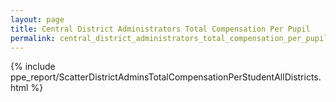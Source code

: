 ```yaml
---
layout: page
title: Central District Administrators Total Compensation Per Pupil
permalink: central_district_administrators_total_compensation_per_pupil
---
```



{% include ppe_report/ScatterDistrictAdminsTotalCompensationPerStudentAllDistricts.html %}



